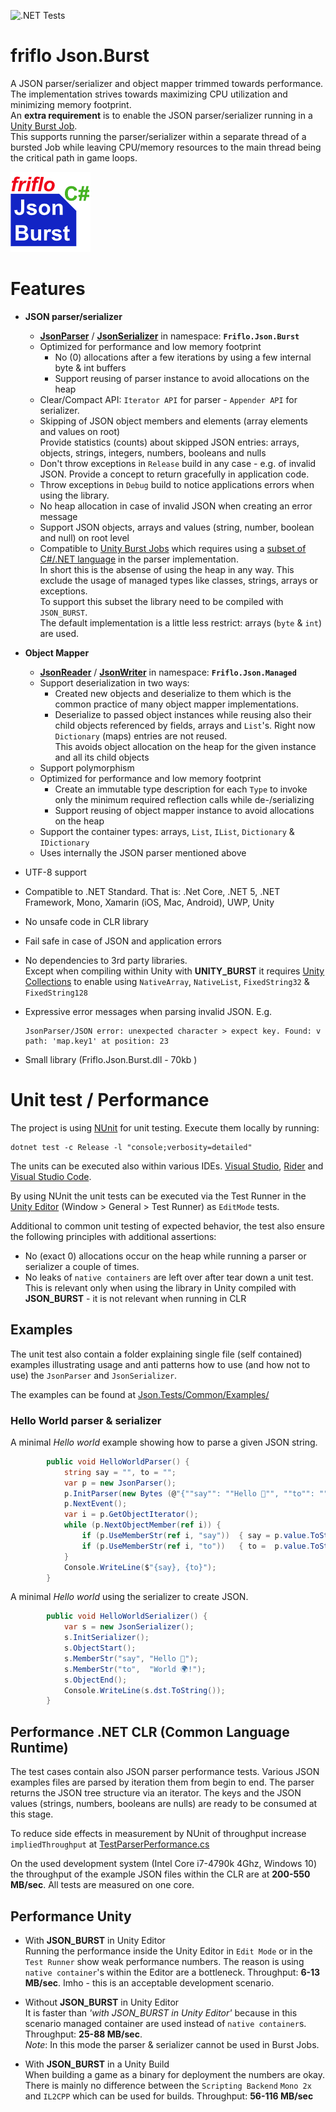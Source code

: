 ![.NET Tests](https://github.com/friflo/Friflo.Json.Burst/workflows/.NET/badge.svg)

# friflo Json.Burst

A JSON parser/serializer and object mapper trimmed towards performance.  
The implementation strives towards maximizing CPU utilization and minimizing memory footprint.  
An **extra requirement** is to enable the JSON parser/serializer running in a
[Unity Burst Job](https://docs.unity3d.com/Packages/com.unity.burst@1.5/manual/docs/QuickStart.html).  
This supports running the parser/serializer within a separate thread of a bursted Job while leaving
CPU/memory resources to the main thread being the critical path in game loops.

![Logo](docs/images/Friflo.Json.Burst-128.png) 
 



# Features

- **JSON parser/serializer**
    - [**JsonParser**](Json/Burst/JsonParser.cs) / [**JsonSerializer**](Json/Burst/JsonSerializer.cs)
      in namespace: **`Friflo.Json.Burst`**
    - Optimized for performance and low memory footprint
        - No (0) allocations after a few iterations by using a few internal byte & int buffers
        - Support reusing of parser instance to avoid allocations on the heap
    - Clear/Compact API: `Iterator API` for parser - `Appender API` for serializer.
    - Skipping of JSON object members and elements (array elements and values on root)  
        Provide statistics (counts) about skipped JSON entries:
        arrays, objects, strings, integers, numbers, booleans and nulls
    - Don't throw exceptions in `Release` build in any case - e.g. of invalid JSON. Provide a concept to return gracefully in application code.
    - Throw exceptions in `Debug` build to notice applications errors when using the library.
    - No heap allocation in case of invalid JSON when creating an error message
    - Support JSON objects, arrays and values (string, number, boolean and null) on root level
    - Compatible to [Unity Burst Jobs](https://docs.unity3d.com/Packages/com.unity.burst@1.5/manual/docs/QuickStart.html)
      which requires using a
      [subset of C#/.NET language](https://docs.unity3d.com/Packages/com.unity.burst@1.5/manual/docs/CSharpLanguageSupport_Types.html)
      in the parser implementation.  
      In short this is the absense of using the heap in any way.
      This exclude the usage of managed types like classes, strings, arrays or exceptions.  
      To support this subset the library need to be compiled with `JSON_BURST`.  
      The default implementation is a little less restrict: arrays (`byte` & `int`) are used.

- **Object Mapper**
    - [**JsonReader**](Json/Managed/JsonReader.cs) / [**JsonWriter**](Json/Managed/JsonWriter.cs)
      in namespace: **`Friflo.Json.Managed`**
    - Support deserialization in two ways:
        - Created new objects and deserialize to them which is the common practice of many object mapper implementations.
        - Deserialize to passed object instances while reusing also their child objects referenced by fields,
          arrays and `List`'s. Right now `Dictionary` (maps) entries are not reused.  
          This avoids object allocation on the heap for the given instance and all its child objects
    - Support polymorphism
    - Optimized for performance and low memory footprint
        - Create an immutable type description for each `Type` to invoke only the minimum required
          reflection calls while de-/serializing
        - Support reusing of object mapper instance to avoid allocations on the heap
    - Support the container types: arrays, `List`, `IList`, `Dictionary` & `IDictionary`
    - Uses internally the JSON parser mentioned above
- UTF-8 support
- Compatible to .NET Standard.
    That is: .Net Core, .NET 5, .NET Framework, Mono, Xamarin (iOS, Mac, Android), UWP, Unity
- No unsafe code in CLR library
- Fail safe in case of JSON and application errors
- No dependencies to 3rd party libraries.  
  Except when compiling within Unity with **UNITY_BURST** it requires
  [Unity Collections](https://docs.unity3d.com/Packages/com.unity.collections@0.14/manual/index.html)
  to enable using `NativeArray`, `NativeList`, `FixedString32` & `FixedString128`
- Expressive error messages when parsing invalid JSON. E.g.  
    ```
    JsonParser/JSON error: unexpected character > expect key. Found: v path: 'map.key1' at position: 23
    ```
- Small library (Friflo.Json.Burst.dll - 70kb )


# Unit test / Performance

The project is using [NUnit](https://nunit.org/) for unit testing. Execute them locally by running:
```
dotnet test -c Release -l "console;verbosity=detailed"
```
The units can be executed also within various IDEs. [Visual Studio](https://visualstudio.microsoft.com/),
[Rider](https://www.jetbrains.com/rider/) and [Visual Studio Code](https://visualstudio.microsoft.com/).

By using NUnit the unit tests can be executed via the Test Runner in the [Unity Editor](https://unity.com/)
(Window > General > Test Runner) as `EditMode` tests.

Additional to common unit testing of expected behavior, the test also ensure the following principles
with additional assertions:
- No (exact 0) allocations occur on the heap while running a parser or serializer a couple of times.
- No leaks of `native containers` are left over after tear down a unit test.  
  This is relevant only when using the library in Unity compiled with **JSON_BURST** - it is not relevant when running in CLR

## Examples

The unit test also contain a folder explaining single file (self contained) examples illustrating usage and
anti patterns how to use (and how not to use) the `JsonParser` and `JsonSerializer`.

The examples can be found at [Json.Tests/Common/Examples/](Json.Tests/Common/Examples)

### Hello World parser & serializer

A minimal *Hello world* example showing how to parse a given JSON string.

```csharp
        public void HelloWorldParser() {
            string say = "", to = "";
            var p = new JsonParser();
            p.InitParser(new Bytes (@"{""say"": ""Hello 👋"", ""to"": ""World 🌍""}"));
            p.NextEvent();
            var i = p.GetObjectIterator();
            while (p.NextObjectMember(ref i)) {
                if (p.UseMemberStr(ref i, "say"))  { say = p.value.ToString(); }
                if (p.UseMemberStr(ref i, "to"))   { to =  p.value.ToString(); }
            }
            Console.WriteLine($"{say}, {to}");
        }
```

A minimal *Hello world* using the serializer to create JSON.

```csharp
        public void HelloWorldSerializer() {
            var s = new JsonSerializer();
            s.InitSerializer();
            s.ObjectStart();
            s.MemberStr("say", "Hello 👋");
            s.MemberStr("to",  "World 🌍!");
            s.ObjectEnd();
            Console.WriteLine(s.dst.ToString());
        }
```



## Performance .NET CLR (Common Language Runtime)

The test cases contain also JSON parser performance tests.
Various JSON examples files are parsed by iteration them from begin to end.
The parser returns the JSON tree structure via an iterator. The keys and the JSON
values (strings, numbers, booleans are nulls) are ready to be consumed at this stage.

To reduce side effects in measurement by NUnit of throughput increase `impliedThroughput`
at [TestParserPerformance.cs](Json.Tests/Common/TestParserPerformance.cs)

On the used development system (Intel Core i7-4790k 4Ghz, Windows 10) the throughput of the example JSON files
within the CLR are at **200-550 MB/sec**. All tests are measured on one core.

## Performance Unity

- With **JSON_BURST** in Unity Editor  
Running the performance inside the Unity Editor in `Edit Mode` or in the `Test Runner` show weak performance numbers.
The reason is using `native container`'s within the Editor are a bottleneck. Throughput: **6-13 MB/sec**.
Imho - this is an acceptable development scenario.

- Without **JSON_BURST** in Unity Editor  
It is faster than *'with JSON_BURST in Unity Editor'* because in this scenario managed container are used instead of `native container`s. Throughput: **25-88 MB/sec**.  
*Note*: In this mode the parser & serializer cannot be used in Burst Jobs.

- With **JSON_BURST** in a Unity Build  
When building a game as a binary for deployment the numbers are okay. There is mainly no difference between
the `Scripting Backend` `Mono 2x` and `IL2CPP` which can be used for builds. Throughput: **56-116 MB/sec**





